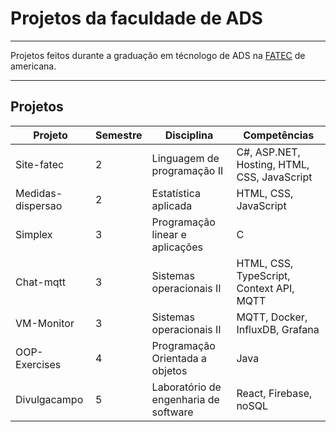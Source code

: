 # Projetos da faculdade de ADS

<hr>

Projetos feitos durante a graduação em técnologo de ADS na [FATEC](https://www.fatec.edu.br/) de americana.

<hr>

## Projetos

| Projeto            | Semestre | Disciplina                               | Competências                                |
|--------------------|----------|------------------------------------------|---------------------------------------------|
| Site-fatec         | 2        | Linguagem de programação II              | C#, ASP.NET, Hosting, HTML, CSS, JavaScript |
| Medidas-dispersao  | 2        | Estatística aplicada                     | HTML, CSS, JavaScript                       |
| Simplex            | 3        | Programação linear e aplicações          | C                                           |
| Chat-mqtt          | 3        | Sistemas operacionais II                 | HTML, CSS, TypeScript, Context API, MQTT    |
| VM-Monitor         | 3        | Sistemas operacionais II                 | MQTT, Docker, InfluxDB, Grafana             |
| OOP-Exercises      | 4        | Programação Orientada a objetos          | Java                                        |
| Divulgacampo       | 5        | Laboratório de engenharia de software    | React, Firebase, noSQL                      |
